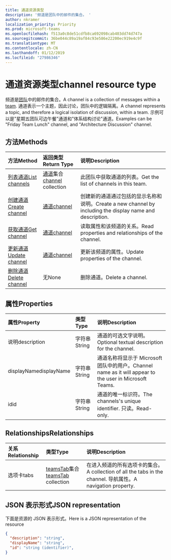 ```yaml
---
title: 通道资源类型
description: '频道是团队中的邮件的集合。 '
author: nkramer
localization_priority: Priority
ms.prod: microsoft-teams
ms.openlocfilehash: f513a0c8de51cdfb8ca692098cab403dd74d747a
ms.sourcegitcommit: 36be044c89a19af84c93e586e22200ec919e4c9f
ms.translationtype: MT
ms.contentlocale: zh-CN
ms.lasthandoff: 01/12/2019
ms.locfileid: "27986346"
---
```

# <a name="channel-resource-type"></a><span data-ttu-id="13acd-103">通道资源类型</span><span class="sxs-lookup"><span data-stu-id="13acd-103">channel resource type</span></span>



<span data-ttu-id="13acd-104">频道是[团队](../resources/team.md)中的邮件的集合。</span><span class="sxs-lookup"><span data-stu-id="13acd-104">A channel is a collection of messages within a [team](../resources/team.md).</span></span> <span data-ttu-id="13acd-105">通道表示一个主题，因此讨论，团队中的逻辑隔离。</span><span class="sxs-lookup"><span data-stu-id="13acd-105">A channel represents a topic, and therefore a logical isolation of discussion, within a team.</span></span> <span data-ttu-id="13acd-106">示例可以是"星期五团队可边午餐"通道和"体系结构讨论"通道。</span><span class="sxs-lookup"><span data-stu-id="13acd-106">Examples can be "Friday Team Lunch" channel, and "Architecture Discussion" channel.</span></span>


## <a name="methods"></a><span data-ttu-id="13acd-107">方法</span><span class="sxs-lookup"><span data-stu-id="13acd-107">Methods</span></span>

| <span data-ttu-id="13acd-108">方法</span><span class="sxs-lookup"><span data-stu-id="13acd-108">Method</span></span>       | <span data-ttu-id="13acd-109">返回类型</span><span class="sxs-lookup"><span data-stu-id="13acd-109">Return Type</span></span>  |<span data-ttu-id="13acd-110">说明</span><span class="sxs-lookup"><span data-stu-id="13acd-110">Description</span></span>|
|:---------------|:--------|:----------|
|[<span data-ttu-id="13acd-111">列表通道</span><span class="sxs-lookup"><span data-stu-id="13acd-111">List channels</span></span>](../api/channel-list.md) | <span data-ttu-id="13acd-112">[通道](channel.md)集合</span><span class="sxs-lookup"><span data-stu-id="13acd-112">[channel](channel.md) collection</span></span> | <span data-ttu-id="13acd-113">此团队中获取通道的列表。</span><span class="sxs-lookup"><span data-stu-id="13acd-113">Get the list of channels in this team.</span></span>|
|[<span data-ttu-id="13acd-114">创建通道</span><span class="sxs-lookup"><span data-stu-id="13acd-114">Create channel</span></span>](../api/channel-post.md) | [<span data-ttu-id="13acd-115">通道</span><span class="sxs-lookup"><span data-stu-id="13acd-115">channel</span></span>](channel.md) | <span data-ttu-id="13acd-116">创建新的通道通过包括的显示名称和说明。</span><span class="sxs-lookup"><span data-stu-id="13acd-116">Create a new channel by including the display name and description.</span></span>|
|[<span data-ttu-id="13acd-117">获取通道</span><span class="sxs-lookup"><span data-stu-id="13acd-117">Get channel</span></span>](../api/channel-get.md) | [<span data-ttu-id="13acd-118">通道</span><span class="sxs-lookup"><span data-stu-id="13acd-118">channel</span></span>](channel.md) | <span data-ttu-id="13acd-119">读取属性和该频道的关系。</span><span class="sxs-lookup"><span data-stu-id="13acd-119">Read properties and relationships of the channel.</span></span>|
|[<span data-ttu-id="13acd-120">更新通道</span><span class="sxs-lookup"><span data-stu-id="13acd-120">Update channel</span></span>](../api/channel-patch.md) | [<span data-ttu-id="13acd-121">通道</span><span class="sxs-lookup"><span data-stu-id="13acd-121">channel</span></span>](channel.md) | <span data-ttu-id="13acd-122">更新该频道的属性。</span><span class="sxs-lookup"><span data-stu-id="13acd-122">Update properties of the channel.</span></span>|
|[<span data-ttu-id="13acd-123">删除通道</span><span class="sxs-lookup"><span data-stu-id="13acd-123">Delete channel</span></span>](../api/channel-delete.md) | <span data-ttu-id="13acd-124">无</span><span class="sxs-lookup"><span data-stu-id="13acd-124">None</span></span> | <span data-ttu-id="13acd-125">删除通道。</span><span class="sxs-lookup"><span data-stu-id="13acd-125">Delete a channel.</span></span>|

## <a name="properties"></a><span data-ttu-id="13acd-126">属性</span><span class="sxs-lookup"><span data-stu-id="13acd-126">Properties</span></span>
| <span data-ttu-id="13acd-127">属性</span><span class="sxs-lookup"><span data-stu-id="13acd-127">Property</span></span>     | <span data-ttu-id="13acd-128">类型</span><span class="sxs-lookup"><span data-stu-id="13acd-128">Type</span></span>   |<span data-ttu-id="13acd-129">说明</span><span class="sxs-lookup"><span data-stu-id="13acd-129">Description</span></span>|
|:---------------|:--------|:----------|
|<span data-ttu-id="13acd-130">说明</span><span class="sxs-lookup"><span data-stu-id="13acd-130">description</span></span>|<span data-ttu-id="13acd-131">字符串</span><span class="sxs-lookup"><span data-stu-id="13acd-131">String</span></span>|<span data-ttu-id="13acd-132">通道的可选文字说明。</span><span class="sxs-lookup"><span data-stu-id="13acd-132">Optional textual description for the channel.</span></span>|
|<span data-ttu-id="13acd-133">displayName</span><span class="sxs-lookup"><span data-stu-id="13acd-133">displayName</span></span>|<span data-ttu-id="13acd-134">字符串</span><span class="sxs-lookup"><span data-stu-id="13acd-134">String</span></span>|<span data-ttu-id="13acd-135">通道名称将显示于 Microsoft 团队中的用户。</span><span class="sxs-lookup"><span data-stu-id="13acd-135">Channel name as it will appear to the user in Microsoft Teams.</span></span>|
|<span data-ttu-id="13acd-136">id</span><span class="sxs-lookup"><span data-stu-id="13acd-136">id</span></span>|<span data-ttu-id="13acd-137">字符串</span><span class="sxs-lookup"><span data-stu-id="13acd-137">String</span></span>|<span data-ttu-id="13acd-138">通道的唯一标识符。</span><span class="sxs-lookup"><span data-stu-id="13acd-138">The channels's unique identifier.</span></span> <span data-ttu-id="13acd-139">只读。</span><span class="sxs-lookup"><span data-stu-id="13acd-139">Read-only.</span></span>|

## <a name="relationships"></a><span data-ttu-id="13acd-140">Relationships</span><span class="sxs-lookup"><span data-stu-id="13acd-140">Relationships</span></span>
| <span data-ttu-id="13acd-141">关系</span><span class="sxs-lookup"><span data-stu-id="13acd-141">Relationship</span></span> | <span data-ttu-id="13acd-142">类型</span><span class="sxs-lookup"><span data-stu-id="13acd-142">Type</span></span>   |<span data-ttu-id="13acd-143">说明</span><span class="sxs-lookup"><span data-stu-id="13acd-143">Description</span></span>|
|:---------------|:--------|:----------|
|<span data-ttu-id="13acd-144">选项卡</span><span class="sxs-lookup"><span data-stu-id="13acd-144">tabs</span></span>|<span data-ttu-id="13acd-145">[teamsTab](../resources/teamstab.md)集合</span><span class="sxs-lookup"><span data-stu-id="13acd-145">[teamsTab](../resources/teamstab.md) collection</span></span>|<span data-ttu-id="13acd-146">在进入频道的所有选项卡的集合。</span><span class="sxs-lookup"><span data-stu-id="13acd-146">A collection of all the tabs in the channel.</span></span> <span data-ttu-id="13acd-147">导航属性。</span><span class="sxs-lookup"><span data-stu-id="13acd-147">A navigation property.</span></span>|


## <a name="json-representation"></a><span data-ttu-id="13acd-148">JSON 表示形式</span><span class="sxs-lookup"><span data-stu-id="13acd-148">JSON representation</span></span>

<span data-ttu-id="13acd-149">下面是资源的 JSON 表示形式。</span><span class="sxs-lookup"><span data-stu-id="13acd-149">Here is a JSON representation of the resource</span></span>

<!-- {
  "blockType": "resource",
  "optionalProperties": [
    "chatthreads"
  ],
  "keyProperty": "id",
  "@odata.type": "microsoft.graph.channel"
}-->

```json
{
  "description": "string",
  "displayName": "string",
  "id": "string (identifier)",
}

```


<!-- uuid: 8fcb5dbc-d5aa-4681-8e31-b001d5168d79
2015-10-25 14:57:30 UTC -->
<!-- {
  "type": "#page.annotation",
  "description": "channel resource",
  "keywords": "",
  "section": "documentation",
  "tocPath": ""
}-->
